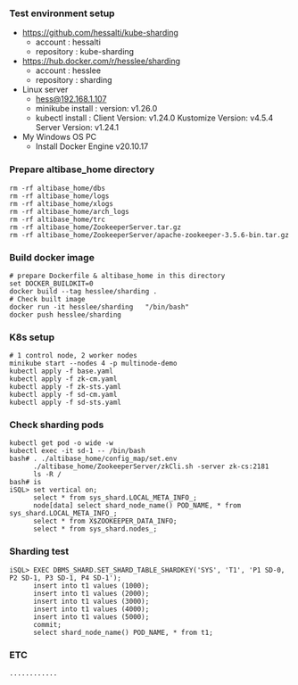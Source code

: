 ### Test environment setup
- https://github.com/hessalti/kube-sharding
  - account : hessalti
  - repository : kube-sharding
- https://hub.docker.com/r/hesslee/sharding
  - account : hesslee
  - repository : sharding
- Linux server
  - hess@192.168.1.107
  - minikube install : version: v1.26.0
  - kubectl install : Client Version: v1.24.0  Kustomize Version: v4.5.4  Server Version: v1.24.1
- My Windows OS PC
  - Install Docker Engine v20.10.17

### Prepare altibase_home directory
```
rm -rf altibase_home/dbs
rm -rf altibase_home/logs
rm -rf altibase_home/xlogs
rm -rf altibase_home/arch_logs
rm -rf altibase_home/trc
rm -rf altibase_home/ZookeeperServer.tar.gz
rm -rf altibase_home/ZookeeperServer/apache-zookeeper-3.5.6-bin.tar.gz
```

### Build docker image
```
# prepare Dockerfile & altibase_home in this directory
set DOCKER_BUILDKIT=0
docker build --tag hesslee/sharding .
# Check built image
docker run -it hesslee/sharding   "/bin/bash"
docker push hesslee/sharding
```

### K8s setup
```
# 1 control node, 2 worker nodes
minikube start --nodes 4 -p multinode-demo
kubectl apply -f base.yaml
kubectl apply -f zk-cm.yaml
kubectl apply -f zk-sts.yaml
kubectl apply -f sd-cm.yaml
kubectl apply -f sd-sts.yaml
```

### Check sharding pods
```
kubectl get pod -o wide -w
kubectl exec -it sd-1 -- /bin/bash
bash# . ./altibase_home/config_map/set.env     
      ./altibase_home/ZookeeperServer/zkCli.sh -server zk-cs:2181
      ls -R /
bash# is
iSQL> set vertical on;
      select * from sys_shard.LOCAL_META_INFO_;
      node[data] select shard_node_name() POD_NAME, * from sys_shard.LOCAL_META_INFO_;
      select * from X$ZOOKEEPER_DATA_INFO;
      select * from sys_shard.nodes_;
```

### Sharding test
```
iSQL> EXEC DBMS_SHARD.SET_SHARD_TABLE_SHARDKEY('SYS', 'T1', 'P1 SD-0, P2 SD-1, P3 SD-1, P4 SD-1');
      insert into t1 values (1000);
      insert into t1 values (2000);
      insert into t1 values (3000);
      insert into t1 values (4000);
      insert into t1 values (5000);
      commit;
      select shard_node_name() POD_NAME, * from t1;
```

### ETC
```
............
```

